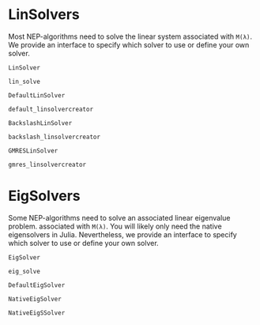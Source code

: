 # LinSolvers

Most NEP-algorithms need to solve the linear system associated with `M(λ)`.
We provide an interface to specify which solver to use or define your own solver.

```@docs
LinSolver
```
```@docs
lin_solve
```
```@docs
DefaultLinSolver
```
```@docs
default_linsolvercreator
```
```@docs
BackslashLinSolver
```
```@docs
backslash_linsolvercreator
```
```@docs
GMRESLinSolver
```
```@docs
gmres_linsolvercreator
```


# EigSolvers

Some NEP-algorithms need to solve an associated linear eigenvalue problem. associated with `M(λ)`.
You will likely only need the native eigensolvers in Julia.
Nevertheless, we provide an interface to specify which solver to use or define your own solver.

```@docs
EigSolver
```
```@docs
eig_solve
```
```@docs
DefaultEigSolver
```
```@docs
NativeEigSolver
```
```@docs
NativeEigSSolver
```
